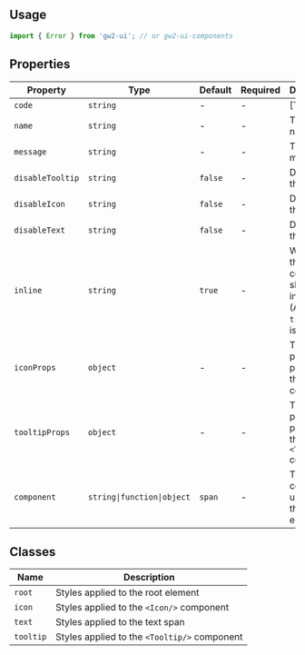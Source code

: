 ## Usage

```js
import { Error } from 'gw2-ui'; // or gw2-ui-components
```

## Properties

| Property         | Type                       | Default | Required | Description                                                                |
| ---------------- | -------------------------- | ------- | -------- | -------------------------------------------------------------------------- |
| `code`           | `string`                   | -       | -        | [TODO]                                                                     |
| `name`           | `string`                   | -       | -        | The error name                                                             |
| `message`        | `string`                   | -       | -        | The error message                                                          |
| `disableTooltip` | `string`                   | `false` | -        | Disables the tooltip                                                       |
| `disableIcon`    | `string`                   | `false` | -        | Disables the icon                                                          |
| `disableText`    | `string`                   | `false` | -        | Disables the text                                                          |
| `inline`         | `string`                   | `true`  | -        | Whether the component should be inlined (Always `true` if text is enabled) |
| `iconProps`      | `object`                   | -       | -        | The properties passed to the `<Icon/>` component                           |
| `tooltipProps`   | `object`                   | -       | -        | The properties passed to the `<Tooltip/>` component                        |
| `component`      | `string\|function\|object` | `span`  | -        | The component used for the root element                                    |

## Classes

| Name      | Description                                  |
| --------- | -------------------------------------------- |
| `root`    | Styles applied to the root element           |
| `icon`    | Styles applied to the `<Icon/>` component    |
| `text`    | Styles applied to the text span              |
| `tooltip` | Styles applied to the `<Tooltip/>` component |
